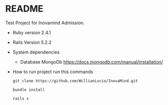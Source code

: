 
# README

Test Project for Inovamind Admission.

 * Ruby version 2.4.1
 * Rails Version 5.2.2

 * System dependencies
	* Database MongoDb
	   https://docs.mongodb.com/manual/installation/

* How to run project run this commands

  ```git clone https://github.com/WillianLucio/InovaMind.git```

  ```bundle install```

  ```rails s```
